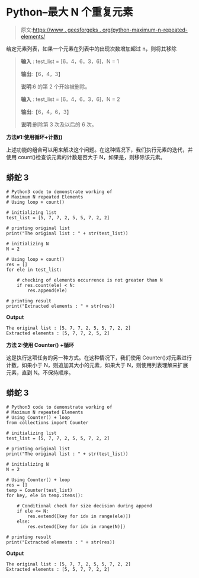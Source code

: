 # Python–最大 N 个重复元素

> 原文:[https://www . geesforgeks . org/python-maximum-n-repeated-elements/](https://www.geeksforgeeks.org/python-maximum-n-repeated-elements/)

给定元素列表，如果一个元素在列表中的出现次数增加超过 n，则将其移除

> **输入** : test_list = [6，4，6，3，6]，N = 1
> 
> **输出**:【6，4，3】
> 
> **说明**:6 的第 2 个开始被删除。
> 
> **输入** : test_list = [6，4，6，3，6]，N = 2
> 
> **输出**:【6，4，6，3】
> 
> **说明**:删除第 3 次及以后的 6 次。

**方法#1:使用循环+计数()**

上述功能的组合可以用来解决这个问题。在这种情况下，我们执行元素的迭代，并使用 count()检查该元素的计数是否大于 N，如果是，则移除该元素。

## 蟒蛇 3

```
# Python3 code to demonstrate working of
# Maximum N repeated Elements
# Using loop + count()

# initializing list
test_list = [5, 7, 7, 2, 5, 5, 7, 2, 2]

# printing original list
print("The original list : " + str(test_list))

# initializing N
N = 2

# Using loop + count()
res = []
for ele in test_list:

    # checking of elements occurrence is not greater than N
    if res.count(ele) < N:
        res.append(ele)

# printing result
print("Extracted elements : " + str(res))
```

**Output**

```
The original list : [5, 7, 7, 2, 5, 5, 7, 2, 2]
Extracted elements : [5, 7, 7, 2, 5, 2]

```

**方法 2:使用 Counter() +循环**

这是执行这项任务的另一种方式。在这种情况下，我们使用 Counter()对元素进行计数，如果小于 N，则追加其大小的元素，如果大于 N，则使用列表理解来扩展元素，直到 N。不保持顺序。

## 蟒蛇 3

```
# Python3 code to demonstrate working of
# Maximum N repeated Elements
# Using Counter() + loop
from collections import Counter

# initializing list
test_list = [5, 7, 7, 2, 5, 5, 7, 2, 2]

# printing original list
print("The original list : " + str(test_list))

# initializing N
N = 2

# Using Counter() + loop
res = []
temp = Counter(test_list)
for key, ele in temp.items():

    # Conditional check for size decision during append
    if ele <= N:
        res.extend([key for idx in range(ele)])
    else:
        res.extend([key for idx in range(N)])

# printing result
print("Extracted elements : " + str(res))
```

**Output**

```
The original list : [5, 7, 7, 2, 5, 5, 7, 2, 2]
Extracted elements : [5, 5, 7, 7, 2, 2]

```